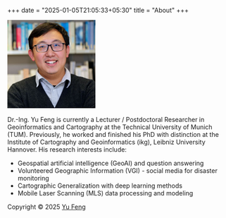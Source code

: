 +++
date = "2025-01-05T21:05:33+05:30"
title = "About"
+++

<img src="https://github.com/yuzzfeng/hugo-theme-console/blob/master/images/ikg_small.png?raw=true" width="200">

Dr.-Ing. Yu Feng is currently a Lecturer / Postdoctoral Researcher in Geoinformatics and Cartography at the Technical University of Munich (TUM). Previously, he worked and finished his PhD with distinction at the Institute of Cartography and Geoinformatics (ikg), Leibniz University Hannover. His research interests include:

* Geospatial artificial intelligence (GeoAI) and question answering
* Volunteered Geographic Information (VGI) - social media for disaster monitoring
* Cartographic Generalization with deep learning methods
* Mobile Laser Scanning (MLS) data processing and modeling

Copyright © 2025 [Yu Feng](https://mrmierzejewski.com/)
